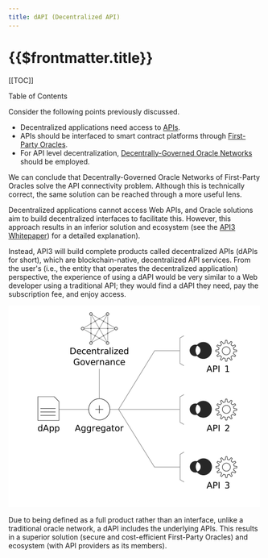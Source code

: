 ```yaml
---
title: dAPI (Decentralized API)
---
```


# {{$frontmatter.title}}

[[TOC]]

<Version selectedVersion="next" />

<div class="toc-label">Table of Contents</div>

Consider the following points previously discussed.

* Decentralized applications need access to [APIs](./apis.md).
* APIs should be interfaced to smart contract platforms through [First-Party Oracles](./first-party-oracles.md).
* For API level decentralization, [Decentrally-Governed Oracle Networks](./decentrally-governed-oracle-networks.md) should be employed.

We can conclude that Decentrally-Governed Oracle Networks of First-Party Oracles solve the API connectivity problem. Although this is technically correct, the same solution can be reached through a more useful lens.

Decentralized applications cannot access Web APIs, and Oracle solutions aim to build decentralized interfaces to facilitate this. However, this approach results in an inferior solution and ecosystem (see the <a href="../../api3-whitepaper.pdf" target="_whitepaper_pdf">API3 Whitepaper</a>) for a detailed explanation).

Instead, API3 will build complete products called decentralized APIs (dAPIs for short), which are blockchain-native, decentralized API services. From the user's (i.e., the entity that operates the decentralized application) perspective, the experience of using a dAPI would be very similar to a Web developer using a traditional API; they would find a dAPI they need, pay the subscription fee, and enjoy access.

![dapi.png](../figures/dapi.png)

Due to being defined as a full product rather than an interface, unlike a traditional oracle network, a dAPI includes the underlying APIs. This results in a superior solution (secure and cost-efficient First-Party Oracles) and ecosystem (with API providers as its members).
